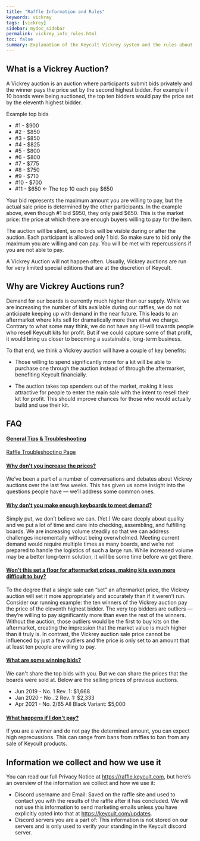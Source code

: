 ```yaml
---
title: "Raffle Information and Rules"
keywords: vickrey
tags: [vickrey]
sidebar: mydoc_sidebar
permalink: vickrey_info_rules.html
toc: false
summary: Explanation of the Keycult Vickrey system and the rules about entering Vickrey Auctions 
---
```


## What is a Vickrey Auction?
A Vickrey auction is an auction where participants submit bids privately and the winner pays the price set by the second highest bidder. For example if 10 boards were being auctioned, the top ten bidders would pay the price set by the eleventh highest bidder.

Example top bids
 - #1 - $900
 - #2 - $850
 - #3 - $850
 - #4 - $825
 - #5 - $800
 - #6 - $800
 - #7 - $775
 - #8 - $750
 - #9 - $710
 - #10 - $700
 - #11 - $650 ← The top 10 each pay $650

Your bid represents the maximum amount you are willing to pay, but the actual sale price is determined by the other participants. In the example above, even though #1 bid $950, they only paid $650. This is the market price: the price at which there are enough buyers willing to pay for the item.

The auction will be silent, so no bids will be visible during or after the auction. Each participant is allowed only 1 bid. So make sure to bid only the maximum you are willing and can pay. You will be met with repercussions if you are not able to pay.

A Vickrey Auction will not happen often. Usually, Vickrey auctions are run for very limited special editions that are at the discretion of Keycult. 


## Why are Vickrey Auctions run?

Demand for our boards is currently much higher than our supply. While we are increasing the number of kits available during our raffles, we do not anticipate keeping up with demand in the near future. This leads to an aftermarket where kits sell for dramatically more than what we charge. Contrary to what some may think, we do not have any ill-will towards people who resell Keycult kits for profit. But if we could capture some of that profit, it would bring us closer to becoming a sustainable, long-term business.

To that end, we think a Vickrey auction will have a couple of key benefits:

 - Those willing to spend significantly more for a kit will be able to purchase one through the auction instead of through the aftermarket, benefiting Keycult financially.

 - The auction takes top spenders out of the market, making it less attractive for people to enter the main sale with the intent to resell their kit for profit. This should improve chances for those who would actually build and use their kit.


## FAQ

<div class="panel-group" id="accordion">
                    <div class="panel panel-default">
                        <div class="panel-heading">
                            <h4 class="panel-title">
                                <a class="accordion-toggle" data-toggle="collapse" href="#collapse1">General Tips & Troubleshooting</a>
                            </h4>
                        </div>
                        <div id="collapse1" class="panel-collapse collapse noCrossRef">
                            <div class="panel-body">
                                <a href='/raffle_troubleshooting.html'>Raffle Troubleshooting Page</a>
                            </div>
                        </div>
                    </div>
                    <!-- /.panel -->
                    <div class="panel panel-default">
                        <div class="panel-heading">
                            <h4 class="panel-title">
                                <a class="accordion-toggle" data-toggle="collapse" href="#collapse2">Why don't you increase the prices?</a>
                            </h4>
                        </div>
                        <div id="collapse2" class="panel-collapse collapse noCrossRef">
                            <div class="panel-body">
                                We’ve been a part of a number of conversations and debates about Vickrey auctions over the last few weeks. This has given us some insight into the questions people have — we’ll address some common ones.
                            </div>
                        </div>
                    </div>
                    <!-- /.panel -->
                    <div class="panel panel-default">
                        <div class="panel-heading">
                            <h4 class="panel-title">
                                <a class="accordion-toggle" data-toggle="collapse" href="#collapse3">Why don’t you make enough keyboards to meet demand?</a>
                            </h4>
                        </div>
                        <div id="collapse3" class="panel-collapse collapse noCrossRef">
                            <div class="panel-body">
                                Simply put, we don’t believe we can. (Yet.) We care deeply about quality and we put a lot of time and care into checking, assembling, and fulfilling boards. We are increasing volume steadily so that we can address challenges incrementally without being overwhelmed. Meeting current demand would require multiple times as many boards, and we’re not prepared to handle the logistics of such a large run. While increased volume may be a better long-term solution, it will be some time before we get there.
                            </div>
                        </div>
                    </div>
                    <!--/.panel -->
                    <div class="panel panel-default">
                        <div class="panel-heading">
                            <h4 class="panel-title">
                                <a class="accordion-toggle" data-toggle="collapse" href="#collapse4">Won’t this set a floor for aftermarket prices, making kits even more difficult to buy?</a>
                            </h4>
                        </div>
                        <div id="collapse4" class="panel-collapse collapse noCrossRef">
                            <div class="panel-body">
                                To the degree that a single sale can “set” an aftermarket price, the Vickrey auction will set it more appropriately and accurately than if it weren’t run. Consider our running example: the ten winners of the Vickrey auction pay the price of the eleventh highest bidder. The very top bidders are outliers — they’re willing to pay significantly more than even the rest of the winners. Without the auction, those outliers would be the first to buy kits on the aftermarket, creating the impression that the market value is much higher than it truly is. In contrast, the Vickrey auction sale price cannot be influenced by just a few outliers and the price is only set to an amount that at least ten people are willing to pay.
                            </div>
                        </div>
                    </div>
                    <!--/.panel -->
                    <div class="panel panel-default">
                        <div class="panel-heading">
                            <h4 class="panel-title">
                                <a class="accordion-toggle" data-toggle="collapse" href="#collapse5">What are some winning bids?</a>
                            </h4>
                        </div>
                        <div id="collapse5" class="panel-collapse collapse noCrossRef">
                            <div class="panel-body">
                                We can't share the top bids with you. But we can share the prices that the boards were sold at. Below are the selling prices of previous auctions.
                                <ul>
                                  <li>Jun 2019 - No. 1 Rev. 1: $1,668</li>
                                  <li>Jan 2020 - No . 2 Rev. 1: $2,333</li>
                                  <li>Apr 2021 - No. 2/65 All Black Variant: $5,000</li>
                                </ul>
                            </div>
                        </div>
                    </div>
                    <!--/.panel -->
                    <div class="panel panel-default">
                        <div class="panel-heading">
                            <h4 class="panel-title">
                                <a class="accordion-toggle" data-toggle="collapse" href="#collapse6">What happens if I don't pay?</a>
                            </h4>
                        </div>
                        <div id="collapse6" class="panel-collapse collapse noCrossRef">
                            <div class="panel-body">
                                If you are a winner and do not pay the determined amount, you can expect high reprecussions. This can range from bans from raffles to ban from any sale of Keycult products. 
                            </div>
                        </div>
                    </div>

</div>

## Information we collect and how we use it

You can read our full Privacy Notice at <https://raffle.keycult.com>, but here’s an overview of the information we collect and how we use it:

- Discord username and Email: Saved on the raffle site and used to contact you with the results of the raffle after it has concluded. We will not use this information to send marketing emails unless you have explicitly opted into that at <https://keycult.com/updates>.
- Discord servers you are a part of: This information is not stored on our servers and is only used to verify your standing in the Keycult discord server.